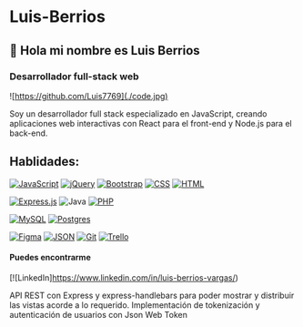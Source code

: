# Luis-Berrios
## 👋 Hola mi nombre es Luis Berrios
### Desarrollador full-stack web
![https://github.com/Luis7769](./code.jpg)
<!--
**Luis/Luis** is a ✨ _special_ ✨ repository because its `README.md` (this file) appears on your GitHub profile.

Here are some ideas to get you started:

- 🔭 I’m currently working on ...
- 🌱 I’m currently learning ...
- 👯 I’m looking to collaborate on ...
- 🤔 I’m looking for help with ...
- 💬 Ask me about ...
- 📫 How to reach me: ...
- 😄 Pronouns: ...
- ⚡ Fun fact: ...
-->
Soy un desarrollador full stack especializado en JavaScript, creando aplicaciones web interactivas con React para el front-end y Node.js para el back-end.
## Hablidades:

[![JavaScript](https://img.shields.io/badge/JavaScript-F7DF1E?logo=javascript&logoColor=000)](#)
[![jQuery](https://img.shields.io/badge/jQuery-0769AD?logo=jquery&logoColor=fff)](#)
[![Bootstrap](https://img.shields.io/badge/Bootstrap-7952B3?logo=bootstrap&logoColor=fff)](#)
[![CSS](https://img.shields.io/badge/CSS-1572B6?logo=css3&logoColor=fff)](#)
[![HTML](https://img.shields.io/badge/HTML-%23E34F26.svg?logo=html5&logoColor=white)](#)</br>

[![Express.js](https://img.shields.io/badge/Express.js-%23404d59.svg?logo=express&logoColor=%2361DAFB)](#)
![Java](https://img.shields.io/badge/Java-ED8B00?style=for-the-badge&logo=java&logoColor=white)
[![PHP](https://img.shields.io/badge/php-%23777BB4.svg?&logo=php&logoColor=white)](#)</br>



[![MySQL](https://img.shields.io/badge/MySQL-4479A1?logo=mysql&logoColor=fff)](#)
[![Postgres](https://img.shields.io/badge/Postgres-%23316192.svg?logo=postgresql&logoColor=white)](#)</br>

[![Figma](https://img.shields.io/badge/Figma-F24E1E?logo=figma&logoColor=white)](#)
[![JSON](https://img.shields.io/badge/JSON-000?logo=json&logoColor=fff)](#)
[![Git](https://img.shields.io/badge/Git-F05032?logo=git&logoColor=fff)](#)
[![Trello](https://img.shields.io/badge/Trello-0052CC?logo=trello&logoColor=fff)](#)
</br>

#### Puedes encontrarme
[![LinkedIn]https://www.linkedin.com/in/luis-berrios-vargas/)



API REST con Express y express-handlebars para poder mostrar y distribuir las vistas acorde a lo requerido. Implementación de tokenización y autenticación de usuarios con Json Web Token
